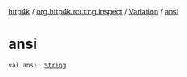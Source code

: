 [http4k](../../index.md) / [org.http4k.routing.inspect](../index.md) / [Variation](index.md) / [ansi](./ansi.md)

# ansi

`val ansi: `[`String`](https://kotlinlang.org/api/latest/jvm/stdlib/kotlin/-string/index.html)